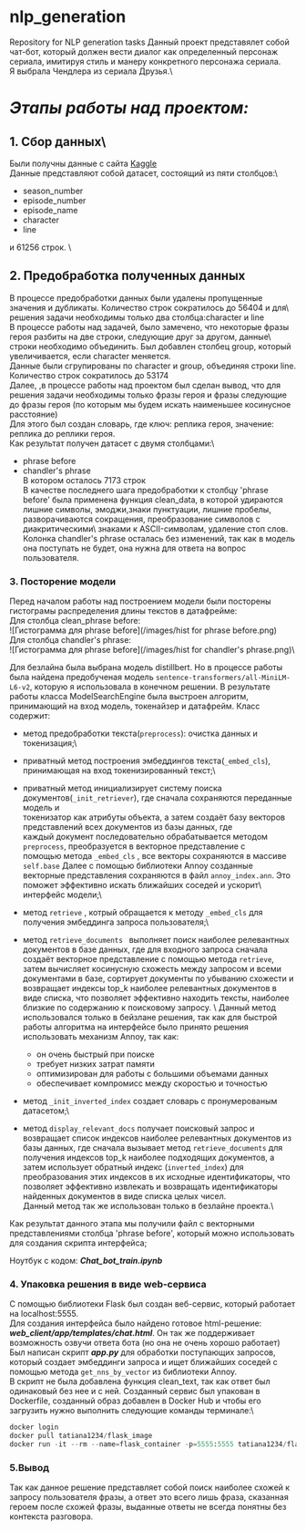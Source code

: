 # nlp_generation
Repository for NLP generation tasks
Данный проект представялет собой чат-бот, который должен вести диалог как определенный персонаж сериала, имитируя стиль и манеру конкретного персонажа сериала.\
Я выбрала Чендлера из сериала Друзья.\
 # ***Этапы работы над проектом:***
 ## 1. Сбор данных\
Были получны данные с сайта [Kaggle](https://www.kaggle.com/datasets/amandam1/friends-scripts "Cсылка на репозиторий датасета")\
Данные представляют собой датасет, состоящий из пяти столбцов:\
* season_number
* episode_number
* episode_name
* character
* line

и 61256 строк. \
## 2. Предобработка полученных данных


В процессе предобработки данных были удалены пропущенные значения и дубликаты. Количество строк сократилось до 56404 и для\ решения задачи необходимы только два столбца:character и line \
В процессе работы над задачей, было замечено, что некоторые фразы героя разбиты на две строки, следующие друг за другом, данные\ строки необходимо объединить. Был добавлен столбец group, который увеличивается, если character меняется.\
Данные были сгрупированы по character и group, объединяя строки line. Количество строк сократилось до 53174\
Далее, ,в процессе работы над проектом был сделан вывод, что для решения задачи необходимы только фразы героя и фразы следующие до фразы героя (по которым мы будем искать наименьшее косинусное расстояние)\
Для этого был создан словарь, где ключ: реплика героя, значение: реплика до реплики героя.\
Как результат получен датасет с двумя столбцами:\
* phrase before
* chandler's phrase\
В котором осталось 7173 строк\
В качестве последнего шага предобработки к столбцу  'phrase before' была применена функция clean_data, в которой удираются лишние символы, эмоджи,знаки пунктуации, лишние пробелы, разворачиваются сокращения, преобразование символов с диакритическими\ знаками к ASCII-символам, удаление стоп слов.\
Колонка chandler's phrase осталась без изменений, так как в модель она поступать не будет, она нужна для ответа на вопрос пользователя.

### 3. Посторение модели

Перед началом работы над построением модели были посторены гистограмы распределения длины текстов в датафрейме:\
Для столбца clean_phrase before:\
![Гистограмма для phrase before](/images/hist for phrase before.png)\
Для столбца chandler's phrase:\
![Гистограмма для phrase before](/images/hist for chandler's phrase.png)\

Для безлайна была выбрана модель distillbert. Но в процессе работы была найдена предобученая модель `sentence-transformers/all-MiniLM-L6-v2`, которую я использовала в конечном решении. В результате работы класса ModelSearchEngine была выстроен алгоритм, принимающий на вход модель, токенайзер и датафрейм.  Класс содержит:
* метод предобработки текста(`preprocess`): очистка данных и токенизация;\
* приватный метод построения эмбеддингов текста(`_embed_cls`), принимающая на вход токенизированный текст;\
* приватный метод инициализирует систему поиска документов(`_init_retriever`), где сначала сохраняются переданные модель и\
токенизатор как атрибуты объекта, а затем создаёт базу векторов представлений всех документов из базы данных, где\
каждый документ последовательно обрабатывается методом `preprocess`, преобразуется в векторное представление с\
помощью метода `_embed_cls` , все векторы сохраняются в массиве `self.base` Далее с помощью библиотеки Annoy созданные\
векторные представления сохраняются в файл `annoy_index.ann`. Это поможет эффективно искать ближайших соседей и ускорит\ интерфейс модели;\
* метод `retrieve` , котрый обращается к методу `_embed_cls` для получения эмбеддинга запроса пользователя;\
* метод `retrieve_documents ` выполняет поиск наиболее релевантных документов в базе данных, где для входного запроса сначала создаёт векторное представление с помощью метода `retrieve`, затем вычисляет косинусную схожесть между запросом и всеми документами в базе, сортирует документы по убыванию схожести и возвращает индексы top_k наиболее релевантных документов в виде списка, что позволяет эффективно находить тексты, наиболее близкие по содержанию к поисковому запросу. \ 
Данный метод использовался только в бейзлане решения, так как для быстрой работы алгоритма на интерфейсе было принято решения использовать механизм Annoy, так как:
    + он очень быстрый при поиске
    + требует низких затрат памяти
    + оптимизирован для работы с большими объемами данных
    + обеспечивает компромисс между скоростью и точностью


* метод `_init_inverted_index` создает словарь с пронумерованым датасетом;\

* метод `display_relevant_docs` получает поисковый запрос и возвращает список индексов наиболее релевантных документов из базы данных, где сначала вызывает метод `retrieve_documents` для получения индексов top_k наиболее подходящих документов, а затем использует обратный индекс (`inverted_index`) для преобразования этих индексов в их исходные идентификаторы, что позволяет эффективно извлекать и возвращать идентификаторы найденных документов в виде списка целых чисел.\
Данный метод так же использован только в безлайне проекта.\

Как результат данного этапа мы получили файл с векторными представлениями столбца 'phrase before', который можно использовать\
для создания скрипта интерфейса;

Ноутбук c кодом: ***Chat_bot_train.ipynb*** 

### 4. Упаковка решения в виде web-сервиса
С помощью библиотеки Flask был создан веб-сервис, который работает на localhost:5555.\
Для создания интерфейса было найдено готовое html-решение: ***web_client/app/templates/chat.html***. Он так же поддерживает\
возможность озвучи ответа бота (но она не очень хорошо работает)\
Был написан скрипт ***app.py*** для обработки поступающих запросов, который создает эмбеддинги запроса и ищет ближайших соседей с помощью метода `get_nns_by_vector` из библиотеки Annoy.\
В скрипт не была добавлена функция clean_text, так как ответ был одинаковый без нее и с ней.
Созданный сервис был упакован в Dockerfile, созданный образ добавлен в Docker Hub и чтобы его загрузить нужно выполнить следующие команды терминале:\
```python
docker login
docker pull tatiana1234/flask_image
docker run -it --rm --name=flask_container -p=5555:5555 tatiana1234/flask_image
```
### 5.Вывод
Так как данное решение представляет собой поиск наиболее схожей к запросу пользователя фразы, а ответ это всего лишь фраза, сказанная героем после схожей фразы, выданные ответы не всегда понятны без контекста разговора. 








